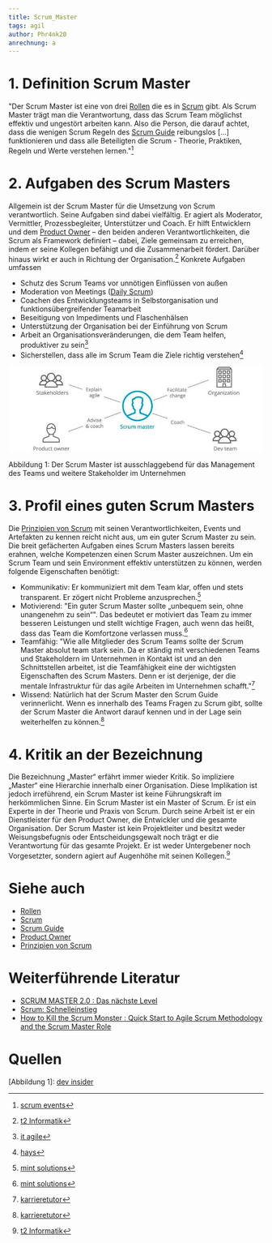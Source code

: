 ```yaml
---
title: Scrum_Master
tags: agil
author: Phr4nk20
anrechnung: a
---
```


# 1.	Definition Scrum Master

"Der Scrum Master ist eine von drei [Rollen](Rollen_Scrum.md) die es in [Scrum](Scrum.md) gibt. Als Scrum Master trägt man die Verantwortung, dass das Scrum Team möglichst effektiv und ungestört arbeiten kann. Also die Person, die darauf achtet, dass die wenigen Scrum Regeln des [Scrum Guide](Scrum_Guide.md) reibungslos [...] funktionieren und dass alle Beteiligten die Scrum - Theorie, Praktiken, Regeln und Werte verstehen lernen."[^1]

# 2. Aufgaben des Scrum Masters

Allgemein ist der Scrum Master für die Umsetzung von Scrum verantwortlich. Seine Aufgaben sind dabei vielfältig. Er agiert als Moderator, Vermittler, Prozessbegleiter, Unterstützer und Coach. Er hilft Entwicklern und dem [Product Owner](Product_Owner.md) – den beiden anderen Verantwortlichkeiten, die Scrum als Framework definiert – dabei, Ziele gemeinsam zu erreichen, indem er seine Kollegen befähigt und die Zusammenarbeit fördert. Darüber hinaus wirkt er auch in Richtung der Organisation.[^2] Konkrete Aufgaben umfassen
*	Schutz des Scrum Teams vor unnötigen Einflüssen von außen
*	Moderation von Meetings ([Daily Scrum](Daily_Scrum.md))
*	Coachen des Entwicklungsteams in Selbstorganisation und funktionsübergreifender Teamarbeit
*	Beseitigung von Impediments und Flaschenhälsen
*	Unterstützung der Organisation bei der Einführung von Scrum
*	Arbeit an Organisationsveränderungen, die dem Team helfen, produktiver zu sein[^3]
*	Sicherstellen, dass alle im Scrum Team die Ziele richtig verstehen[^6]

![Abbildung 1](Scrum_Master/Aufgaben_des_Scrum_Masters.jpg) 

Abbildung 1: Der Scrum Master ist ausschlaggebend für das Management des Teams und weitere Stakeholder im Unternehmen

# 3.	Profil eines guten Scrum Masters

Die [Prinzipien von Scrum](Scrum_Priciples.md) mit seinen Verantwortlichkeiten, Events und Artefakten zu kennen reicht nicht aus, um ein guter Scrum Master zu sein. Die breit gefächerten Aufgaben eines Scrum Masters lassen bereits erahnen, welche Kompetenzen einen Scrum Master auszeichnen. Um  ein  Scrum  Team  und  sein  Environment  effektiv  unterstützen  zu  können,  werden  folgende Eigenschaften benötigt: 


*	Kommunikativ:
Er kommuniziert mit dem Team klar, offen und stets transparent. Er zögert nicht Probleme anzusprechen.[^4]
*	Motivierend:
"Ein guter Scrum Master sollte „unbequem sein, ohne unangenehm zu sein“". Das bedeutet er motiviert das Team zu immer besseren Leistungen und stellt wichtige Fragen, auch wenn das heißt, dass das Team die Komfortzone verlassen muss.[^4]
*	Teamfähig:
"Wie alle Mitglieder des Scrum Teams sollte der Scrum Master absolut team stark sein. Da er ständig mit verschiedenen Teams und Stakeholdern im Unternehmen in Kontakt ist und an den Schnittstellen arbeitet, ist die Teamfähigkeit eine der wichtigsten Eigenschaften des Scrum Masters. Denn er ist derjenige, der die mentale Infrastruktur für das agile Arbeiten im Unternehmen schafft."[^5]
*	Wissend: 
Natürlich hat der Scrum Master den Scrum Guide verinnerlicht. Wenn es innerhalb des Teams Fragen zu Scrum gibt, sollte der Scrum Master die Antwort darauf kennen und in der Lage sein weiterhelfen zu können.[^5]




# 4.	Kritik an der Bezeichnung

Die Bezeichnung „Master“ erfährt immer wieder Kritik. So impliziere „Master“ eine Hierarchie innerhalb einer Organisation. Diese Implikation ist jedoch irreführend, ein Scrum Master ist keine Führungskraft im herkömmlichen Sinne. Ein Scrum Master ist ein Master of Scrum. Er ist ein Experte in der Theorie und Praxis von Scrum. Durch seine Arbeit ist er ein Dienstleister für den Product Owner, die Entwickler und die gesamte Organisation. Der Scrum Master ist kein Projektleiter und besitzt weder Weisungsbefugnis oder Entscheidungsgewalt noch trägt er die Verantwortung für das gesamte Projekt. Er ist weder Untergebener noch Vorgesetzter, sondern agiert auf Augenhöhe mit seinen Kollegen.[^2] 


# Siehe auch

*	[Rollen](Rollen_Scrum.md)
*	[Scrum](Scrum.md)
* [Scrum Guide](Scrum_Guide.md)
*	[Product Owner](Product_Owner.md)
*	[Prinzipien von Scrum](Scrum_Priciples.md)


# Weiterführende Literatur

* [SCRUM MASTER 2.0 : Das nächste Level](https://www.hanser-elibrary.com/doi/book/10.3139/9783446468764)
* [Scrum: Schnelleinstieg](https://ebookcentral.proquest.com/lib/erlangen/detail.action?docID=5646208)
* [How to Kill the Scrum Monster : Quick Start to Agile Scrum Methodology and the Scrum Master Role](https://link.springer.com/book/10.1007%2F978-1-4842-3691-8)

# Quellen

[^1]: [scrum events](https://www.scrum-events.de/was-sind-die-aufgaben-des-scrum-masters.html)
[^2]: [t2 Informatik](https://t2informatik.de/wissen-kompakt/scrum-master/)
[^3]: [it agile](https://www.it-agile.de/agiles-wissen/scrum/was-macht-der-scrum-master-den-ganzen-tag/)
[^4]: [mint solutions](https://www.mint-solutions.de/mint-blog/agilitaet/scrum-master-umfrage-2/)
[^5]: [karrieretutor](https://blog.karrieretutor.de/gefragte-berufe/scrum-master/)
[^6]: [hays](https://www.hays.de/jobprofile/scrum-master)

[Abbildung 1]: [dev insider](https://www.dev-insider.de/5-gruende-warum-scrum-und-agile-scheitern-a-814640/)

